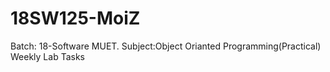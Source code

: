 # 18SW125-MoiZ
Batch: 18-Software MUET.
Subject:Object Orianted Programming(Practical)
Weekly Lab Tasks
